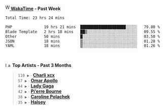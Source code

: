 <img src="https://github.com/dxnter/dxnter/assets/17434202/67b21fa4-d36d-46f9-9dec-f23d976b00ef" alt="WakaTime Logo" width="14" height="18"/><a href="https://wakatime.com/@dxnter" target="_blank"><strong> WakaTime</strong></a><strong> - Past Week</strong>

<!--START_SECTION:waka-->

```txt
Total Time: 23 hrs 24 mins

PHP              19 hrs 21 mins  ████████████████████░░░░░   79.80 %
Blade Template   2 hrs 18 mins   ██▒░░░░░░░░░░░░░░░░░░░░░░   09.55 %
Other            50 mins         █░░░░░░░░░░░░░░░░░░░░░░░░   03.50 %
JSON             18 mins         ▒░░░░░░░░░░░░░░░░░░░░░░░░   01.28 %
YAML             18 mins         ▒░░░░░░░░░░░░░░░░░░░░░░░░   01.26 %
```

<!--END_SECTION:waka-->

<br/>

<!--START_LASTFM_ARTISTS:{"period": "3month", "rows": 6}-->
<a href="https://last.fm" target="_blank"><img src="https://user-images.githubusercontent.com/17434202/215290617-e793598d-d7c9-428f-9975-156db1ba89cc.svg" alt="Last.fm Logo" width="18" height="13"/></a> **Top Artists - Past 3 Months**

> `110 ▶️` ∙ **[Charli xcx](https://www.last.fm/music/Charli+xcx)**<br/>
> `57 ▶️` ∙ **[Omar Apollo](https://www.last.fm/music/Omar+Apollo)**<br/>
> `44 ▶️` ∙ **[Lady Gaga](https://www.last.fm/music/Lady+Gaga)**<br/>
> `42 ▶️` ∙ **[Pi’erre Bourne](https://www.last.fm/music/Pi%E2%80%99erre+Bourne)**<br/>
> `38 ▶️` ∙ **[Caroline Polachek](https://www.last.fm/music/Caroline+Polachek)**<br/>
> `35 ▶️` ∙ **[Halsey](https://www.last.fm/music/Halsey)**<br/>
<!--END_LASTFM_ARTISTS-->
